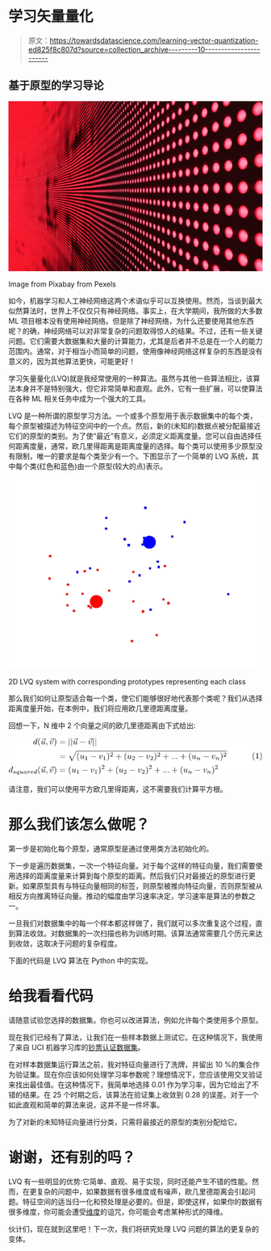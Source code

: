 # 学习矢量量化

> 原文：<https://towardsdatascience.com/learning-vector-quantization-ed825f8c807d?source=collection_archive---------10----------------------->

## 基于原型的学习导论

![](img/80fdf5b93500efa069bf25bb63f56414.png)

Image from Pixabay from Pexels

如今，机器学习和人工神经网络这两个术语似乎可以互换使用。然而，当谈到最大似然算法时，世界上不仅仅只有神经网络。事实上，在大学期间，我所做的大多数 ML 项目根本没有使用神经网络。但是除了神经网络，为什么还要使用其他东西呢？的确，神经网络可以对非常复杂的问题取得惊人的结果。不过，还有一些关键问题。它们需要大数据集和大量的计算能力，尤其是后者并不总是在一个人的能力范围内。通常，对于相当小而简单的问题，使用像神经网络这样复杂的东西是没有意义的，因为其他算法更快，可能更好！

学习矢量量化(LVQ)就是我经常使用的一种算法。虽然与其他一些算法相比，该算法本身并不是特别强大，但它非常简单和直观。此外，它有一些扩展，可以使算法在各种 ML 相关任务中成为一个强大的工具。

LVQ 是一种所谓的原型学习方法。一个或多个原型用于表示数据集中的每个类，每个原型被描述为特征空间中的一个点。然后，新的(未知的)数据点被分配最接近它们的原型的类别。为了使“最近”有意义，必须定义距离度量。您可以自由选择任何距离度量，通常，欧几里得距离是距离度量的选择。每个类可以使用多少原型没有限制，唯一的要求是每个类至少有一个。下图显示了一个简单的 LVQ 系统，其中每个类(红色和蓝色)由一个原型(较大的点)表示。

![](img/4b0a38d72d8117a895760ece05b9cb8a.png)

2D LVQ system with corresponding prototypes representing each class

那么我们如何让原型适合每一个类，使它们能够很好地代表那个类呢？我们从选择距离度量开始，在本例中，我们将应用欧几里德距离度量。

回想一下，N 维中 2 个向量之间的欧几里德距离由下式给出:

![](img/5e40457fdb011709b01528da4d18b88f.png)

请注意，我们可以使用平方欧几里得距离，这不需要我们计算平方根。

# 那么我们该怎么做呢？

第一步是初始化每个原型，通常原型是通过使用类方法初始化的。

下一步是遍历数据集，一次一个特征向量。对于每个这样的特征向量，我们需要使用选择的距离度量来计算到每个原型的距离。然后我们只对最接近的原型进行更新。如果原型具有与特征向量相同的标签，则原型被推向特征向量，否则原型被从相反方向推离特征向量。推动的幅度由学习速率决定，学习速率是算法的参数之一。

一旦我们对数据集中的每一个样本都这样做了，我们就可以多次重复这个过程，直到算法收敛。对数据集的一次扫描也称为训练时期。该算法通常需要几个历元来达到收敛，这取决于问题的复杂程度。

下面的代码是 LVQ 算法在 Python 中的实现。

# 给我看看代码

请随意试验您选择的数据集。你也可以改进算法，例如允许每个类使用多个原型。

现在我们已经有了算法，让我们在一些样本数据上测试它。在这种情况下，我使用了来自 UCI 机器学习库的[钞票认证数据集](https://archive.ics.uci.edu/ml/datasets/banknote+authentication)。

在对样本数据集运行算法之前，我对特征向量进行了洗牌，并留出 10 %的集合作为验证集。现在你应该如何处理学习率参数呢？理想情况下，您应该使用交叉验证来找出最佳值。在这种情况下，我简单地选择 0.01 作为学习率，因为它给出了不错的结果。在 25 个时期之后，该算法在验证集上收敛到 0.28 的误差。对于一个如此直观和简单的算法来说，这并不是一件坏事。

为了对新的未知特征向量进行分类，只需将最接近的原型的类别分配给它。

# 谢谢，还有别的吗？

LVQ 有一些明显的优势:它简单、直观、易于实现，同时还能产生不错的性能。然而，在更复杂的问题中，如果数据有很多维度或有噪声，欧几里德距离会引起问题。特征空间的适当归一化和预处理是必要的。但是，即使这样，如果你的数据有很多维度，你可能会遭受[维度](/the-curse-of-dimensionality-50dc6e49aa1e)的诅咒，你可能会考虑某种形式的降维。

伙计们，现在就到这里吧！下一次，我们将研究处理 LVQ 问题的算法的更复杂的变体。